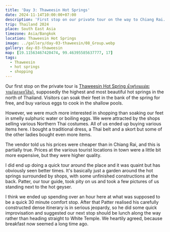 ```yaml
---
title: 'Day 3: Thaweesin Hot Springs'
date: 2024-11-14T10:00:00+07:00
description: 'First stop on our private tour on the way to Chiang Rai.'
trip: Thailand 2024
place: South East Asia
timezone: Asia/Bangkok
location: Thaweesin Hot Springs
image: ../gallery/day-03-thaweesin/08_Group.webp
gallery: day-03-thaweesin
map: [19.11563467420474, 99.46395585637777, 17]
tags:
  - Thaweesin
  - hot springs
  - shopping
---
```


Our first stop on the private tour is [Thaweesin Hot Spring น้ำพุร้อนแม่ขะจาน(ตลาดทวีสิน)](https://www.thailandtourismdirectory.go.th/en/attraction/81747), supposedly the highest and most beautiful hot springs in the north of Thailand. Visitors can soak their feet in the bank of the spring for free, and buy various eggs to cook in the shallow pools.

However, we were much more interested in shopping than soaking our feet in smelly sulphuric water or boiling eggs. We were attracted by the shops selling various Northern Thai costumes. All of us ended up buying various items here. I bought a traditional dress, a Thai belt and a skort but some of the other ladies bought even more items.

The vendor told us his prices were cheaper than in Chiang Rai, and this is partially true. Prices at the various tourist locations in town were a little bit more expensive, but they were higher quality.

I did end up doing a quick tour around the place and it was quaint but has obviously seen better times. It's basically just a garden around the hot springs surrounded by shops, with some unfinished constructions at the back. Patter, our tour guide, took pity on us and took a few pictures of us standing next to the hot geyser.

I think we ended up spending over an hour here at what was supposed to be a quick 30 minute comfort stop. After that Patter realised his carefully constructed dense itinerary is in serious jeopardy, so he did some quick improvisation and suggested our next stop should be lunch along the way rather than heading straight to White Temple. We heartily agreed, because breakfast now seemed a long time ago.
